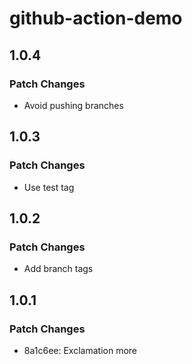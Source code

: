 # github-action-demo

## 1.0.4

### Patch Changes

- Avoid pushing branches

## 1.0.3

### Patch Changes

- Use test tag

## 1.0.2

### Patch Changes

- Add branch tags

## 1.0.1

### Patch Changes

- 8a1c6ee: Exclamation more
